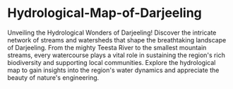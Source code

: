 # Hydrological-Map-of-Darjeeling
Unveiling the Hydrological Wonders of Darjeeling!
Discover the intricate network of streams and watersheds that shape the breathtaking landscape of Darjeeling. From the mighty Teesta River to the smallest mountain streams, every watercourse plays a vital role in sustaining the region's rich biodiversity and supporting local communities.
 Explore the hydrological map to gain insights into the region's water dynamics and appreciate the beauty of nature's engineering.
